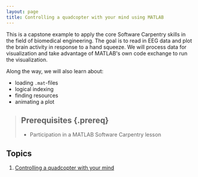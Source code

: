 ```yaml
---
layout: page
title: Controlling a quadcopter with your mind using MATLAB
---
```


This is a capstone example to apply the core Software Carpentry skills in the field of biomedical engineering. 
The goal is to read in EEG data and plot the brain activity in response to a hand squeeze. 
We will process data for visualization and take advantage of MATLAB's own code exchange to run the visualization.

Along the way, we will also learn about:

* loading `.mat`-files 
* logical indexing
* finding resources
* animating a plot


> ## Prerequisites {.prereq}
>
> * Participation in a MATLAB Software Carpentry lesson

## Topics

1.  [Controlling a quadcopter with your mind](01-biomedeng.html)